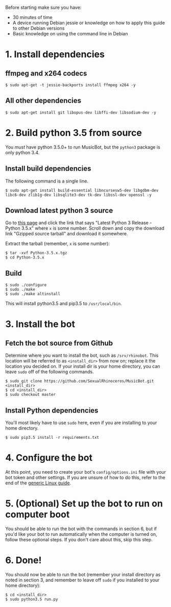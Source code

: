 Before starting make sure you have:

 * 30 minutes of time
 * A device running Debian jessie or knowledge on how to apply this guide to other Debian versions
 * Basic knowledge on using the command line in Debian

# 1. Install dependencies

## ffmpeg and x264 codecs

`$ sudo apt-get -t jessie-backports install ffmpeg x264 -y`

## All other dependencies
`$ sudo apt-get install git libopus-dev libffi-dev libsodium-dev -y`

# 2. Build python 3.5 from source

You *must* have python 3.5.0+ to run MusicBot, but the `python3` package is only python 3.4.

## Install build dependencies

The following command is a single line.

`$ sudo apt-get install build-essential libncursesw5-dev libgdbm-dev libc6-dev zlib1g-dev libsqlite3-dev tk-dev libssl-dev openssl -y`

## Download latest python 3 source

Go to [this page](https://www.python.org/downloads/source/) and click the link that says "Latest Python 3 Release - Python 3.5.x" where `x` is some number. Scroll down and copy the download link "Gzipped source tarball" and download it somewhere.

Extract the tarball (remember, `x` is some number):

```
$ tar -xvf Python-3.5.x.tgz
$ cd Python-3.5.x
```

## Build

```
$ sudo ./configure
$ sudo ./make
$ sudo ./make altinstall
```

This will install python3.5 and pip3.5 to `/usr/local/bin`.

# 3. Install the bot

## Fetch the bot source from Github

Determine where you want to install the bot, such as `/srv/rhinobot`. This location will be referred to as `<install_dir>` from now on; replace it the location you decided on. If your install dir is your home directory, you can leave `sudo` off of the following commands.

```
$ sudo git clone https://github.com/SexualRhinoceros/MusicBot.git <install_dir>
$ cd <install_dir>
$ sudo checkout master
```

## Install Python dependencies

You'll most likely have to use `sudo` here, even if you are installing to your home directory.

```
$ sudo pip3.5 install -r requirements.txt
```

# 4. Configure the bot

At this point, you need to create your bot's `config/options.ini` file with your bot token and other settings. If you are unsure of how to do this, refer to the end of the [generic Linux guide](https://github.com/SexualRhinoceros/MusicBot/wiki/Installation-guide-for-Ubuntu-14.04-and-other-versions#2b-change-configuration-file).

# 5. (Optional) Set up the bot to run on computer boot

You should be able to run the bot with the commands in section 6, but if you'd like your bot to run automatically when the computer is turned on, follow these optional steps. If you don't care about this, skip this step.

# 6. Done!

You should now be able to run the bot (remember your install directory as noted in section 3, and remember to leave off `sudo` if you installed to your home directory):

```
$ cd <install_dir>
$ sudo python3.5 run.py 
```